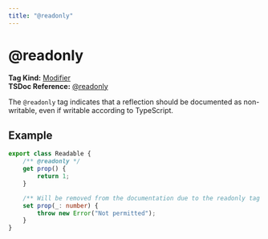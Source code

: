 ```yaml
---
title: "@readonly"
---
```


# @readonly

**Tag Kind:** [Modifier](../tags.md#Modifier-Tags) <br>
**TSDoc Reference:** [@readonly](https://tsdoc.org/pages/tags/readonly/)

The `@readonly` tag indicates that a reflection should be documented as non-writable, even if writable
according to TypeScript.

## Example

```ts
export class Readable {
    /** @readonly */
    get prop() {
        return 1;
    }

    /** Will be removed from the documentation due to the readonly tag */
    set prop(_: number) {
        throw new Error("Not permitted");
    }
}
```
